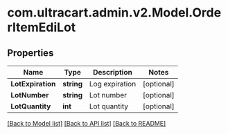 
# com.ultracart.admin.v2.Model.OrderItemEdiLot

## Properties

Name | Type | Description | Notes
------------ | ------------- | ------------- | -------------
**LotExpiration** | **string** | Log expiration | [optional] 
**LotNumber** | **string** | Lot number | [optional] 
**LotQuantity** | **int** | Lot quantity | [optional] 

[[Back to Model list]](../README.md#documentation-for-models)
[[Back to API list]](../README.md#documentation-for-api-endpoints)
[[Back to README]](../README.md)

